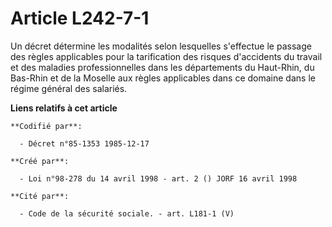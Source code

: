 # Article L242-7-1

Un décret détermine les modalités selon lesquelles s'effectue le passage des règles applicables pour la tarification des
risques d'accidents du travail et des maladies professionnelles dans les départements du Haut-Rhin, du Bas-Rhin et de la
Moselle aux règles applicables dans ce domaine dans le régime général des salariés.

**Liens relatifs à cet article**

	**Codifié par**:

	  - Décret n°85-1353 1985-12-17

	**Créé par**:

	  - Loi n°98-278 du 14 avril 1998 - art. 2 () JORF 16 avril 1998

	**Cité par**:

	  - Code de la sécurité sociale. - art. L181-1 (V)

